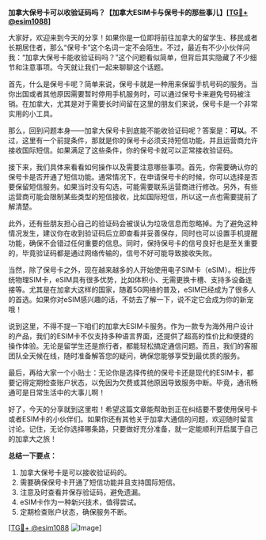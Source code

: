 **加拿大保号卡可以收验证码吗？【加拿大ESIM卡与保号卡的那些事儿】[[TG💪+ @esim1088](https://t.me/s/esim1088)]**

大家好，欢迎来到今天的分享！如果你是一位即将前往加拿大的留学生、移民或者长期居住者，那么“保号卡”这个名词一定不会陌生。不过，最近有不少小伙伴问我：“加拿大保号卡能收验证码吗？”这个问题看似简单，但背后其实隐藏了不少细节和注意事项。今天就让我们一起来聊聊这个话题。

首先，什么是保号卡呢？简单来说，保号卡就是一种用来保留手机号码的服务。当你出国或者其他原因需要暂时停用手机服务时，可以通过保号卡来避免号码被注销。在加拿大，尤其是对于需要长时间留在这里的朋友们来说，保号卡是一个非常实用的小工具。

那么，回到问题本身——加拿大保号卡到底能不能收验证码呢？答案是：**可以**。不过，这里有一个前提条件，那就是你的保号卡必须支持短信功能，并且运营商允许接收国际短信。如果满足了这些条件，你的保号卡就可以正常接收验证码。

接下来，我们具体来看看如何操作以及需要注意哪些事项。首先，你需要确认你的保号卡是否开通了短信功能。通常情况下，在申请保号卡的时候，你可以选择是否要保留短信服务。如果当时没有勾选，可能需要联系运营商进行修改。另外，有些运营商可能会限制某些类型的短信接收，比如国际短信，所以这一点也需要提前了解清楚。

此外，还有些朋友担心自己的验证码会被误认为垃圾信息而忽略掉。为了避免这种情况发生，建议你在收到验证码后立即查看并妥善保存，同时也可以设置手机提醒功能，确保不会错过任何重要的信息。同时，保持保号卡的信号良好也是至关重要的，毕竟验证码都是通过网络传输的，信号不好可能导致接收失败。

当然，除了保号卡之外，现在越来越多的人开始使用电子SIM卡（eSIM）。相比传统物理SIM卡，eSIM具有很多优势，比如体积小、无需更换卡槽、支持多设备连接等。尤其是在加拿大这样的国家，随着5G网络的普及，eSIM已经成为了很多人的首选。如果你对eSIM感兴趣的话，不妨去了解一下，说不定它会成为你的新宠哦！

说到这里，不得不提一下咱们的加拿大ESIM卡服务。作为一款专为海外用户设计的产品，我们的ESIM卡不仅支持多种语言界面，还提供了超高的性价比和便捷的操作体验。无论是留学生还是旅行者，都能轻松搞定通信问题。而且，我们的客服团队全天候在线，随时准备解答您的疑问，确保您能够享受到最优质的服务。

最后，再给大家一个小贴士：无论你是选择传统的保号卡还是现代的ESIM卡，都要记得定期检查账户状态，以免因为欠费或其他原因导致服务中断。毕竟，通讯畅通可是日常生活中的大事儿啊！

好了，今天的分享就到这里啦！希望这篇文章能帮助到正在纠结要不要使用保号卡或者ESIM卡的小伙伴们。如果你还有其他关于加拿大通信的问题，欢迎随时留言讨论。记住，无论你选择哪条路，只要做好充分准备，就一定能顺利开启属于自己的加拿大之旅！

**总结一下要点：**
1. 加拿大保号卡是可以接收验证码的。
2. 需要确保保号卡开通了短信功能并且支持国际短信。
3. 注意及时查看并保存验证码，避免遗漏。
4. eSIM卡作为一种新兴技术，值得尝试。
5. 定期检查账户状态，确保服务不断。

[[TG💪+ @esim1088](https://t.me/s/esim1088) ![Image](https://i.postimg.cc/4NQfJmqS/Snipaste-2025-05-13-00-14-12.png)]